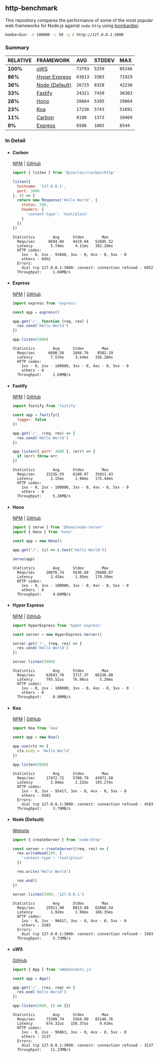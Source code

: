 ## http-benchmark

This repository compares the performance of some of the most popular web frameworks for Node.js against `node:http` using [bombardier](https://github.com/codesenberg/bombardier).

```bash
bombardier -n 100000 -c 50 -p r http://127.0.0.1:3000
```

### Summary

| RELATIVE | FRAMEWORK | AVG | STDDEV | MAX |
| :--- | :--- | :--- | :--- | :--- |
| **100%** | [uWS](#uws) | `73793` | `5259` | `85246` |
| **86%** | [Hyper Express](#hyper-express) | `63813` | `3303` | `71929` |
| **36%** | [Node (Default)](#node-default) | `26725` | `8328` | `42230` |
| **33%** | [Fastify](#fastify) | `24321` | `7439` | `36303` |
| **28%** | [Hono](#hono) | `20664` | `5395` | `29864` |
| **23%** | [Koa](#koa) | `17236` | `5743` | `51691` |
| **11%** | [Carbon](#carbon) | `8180` | `1373` | `10469` |
| **9%** | [Express](#express) | `6586` | `1065` | `8544` |


### In Detail

- #### Carbon
  [NPM](https://npmjs.com/@sinclair/carbon) | [GitHub](https://github.com/sinclairzx81/carbon)
  ```js
  import { listen } from '@sinclair/carbon/http'

  listen({
    hostname: '127.0.0.1',
    port: 3000
  }, () => {
    return new Response('Hello World', {
      status: 200,
      headers: {
        'content-type': 'text/plain'
      }
    })
  })
  ```

  ```
  Statistics        Avg      Stdev        Max
    Reqs/sec      8694.84    4419.64   52685.52
    Latency        5.74ms     4.11ms   362.20ms
    HTTP codes:
      1xx - 0, 2xx - 93048, 3xx - 0, 4xx - 0, 5xx - 0
      others - 6952
    Errors:
      dial tcp 127.0.0.1:3000: connect: connection refused - 6952
    Throughput:     1.84MB/s
  ```

- #### Express
  [NPM](https://npmjs.com/express) | [GitHub](https://github.com/expressjs/express)
  ```js
  import express from 'express'

  const app = express()

  app.get('/', function (req, res) {
    res.send('Hello World')
  })

  app.listen(3000)
  ```

  ```
  Statistics        Avg      Stdev        Max
    Reqs/sec      6600.58    1044.76    8582.19
    Latency        7.57ms     3.54ms   336.28ms
    HTTP codes:
      1xx - 0, 2xx - 100000, 3xx - 0, 4xx - 0, 5xx - 0
      others - 0
    Throughput:     1.89MB/s
  ```

- #### Fastify
  [NPM](https://npmjs.com/fastify) | [GitHub](https://github.com/fastify/fastify)
  ```js
  import fastify from 'fastify'

  const app = fastify({
    logger: false
  })

  app.get('/', (req, res) => {
    res.send('Hello World')
  })

  app.listen({ port: 3000 }, (err) => {
    if (err) throw err
  })
  ```

  ```
  Statistics        Avg      Stdev        Max
    Reqs/sec     23226.59    6180.97   35011.43
    Latency        2.15ms     1.96ms   175.44ms
    HTTP codes:
      1xx - 0, 2xx - 100000, 3xx - 0, 4xx - 0, 5xx - 0
      others - 0
    Throughput:     5.26MB/s
  ```

- #### Hono
  [NPM](https://npmjs.com/hono) | [GitHub](https://github.com/honojs/hono)
  ```js
  import { serve } from '@hono/node-server'
  import { Hono } from 'hono'

  const app = new Hono()

  app.get('/', (c) => c.text('Hello World'))

  serve(app)
  ```

  ```
  Statistics        Avg      Stdev        Max
    Reqs/sec     20676.74    5636.60   29608.87
    Latency        2.42ms     1.95ms   178.59ms
    HTTP codes:
      1xx - 0, 2xx - 100000, 3xx - 0, 4xx - 0, 5xx - 0
      others - 0
    Throughput:     4.66MB/s
  ```

- #### Hyper Express
  [NPM](https://npmjs.com/hyper-express) | [GitHub](https://github.com/kartikk221/hyper-express)
  ```js
  import HyperExpress from 'hyper-express'

  const server = new HyperExpress.Server()

  server.get('/', (req, res) => {
    res.send('Hello World')
  })

  server.listen(3000)
  ```

  ```
  Statistics        Avg      Stdev        Max
    Reqs/sec     62693.70    3717.37   66336.60
    Latency      795.52us    76.96us     5.26ms
    HTTP codes:
      1xx - 0, 2xx - 100000, 3xx - 0, 4xx - 0, 5xx - 0
      others - 0
    Throughput:     8.90MB/s
  ```

- #### Koa
  [NPM](https://npmjs.com/koa) | [GitHub](https://github.com/koajs/koa)
  ```js
  import Koa from 'koa'

  const app = new Koa()

  app.use(ctx => {
    ctx.body = 'Hello World'
  })

  app.listen(3000)
  ```

  ```
  Statistics        Avg      Stdev        Max
    Reqs/sec     17472.72    5780.79   43071.58
    Latency        2.84ms     2.22ms   193.27ms
    HTTP codes:
      1xx - 0, 2xx - 95417, 3xx - 0, 4xx - 0, 5xx - 0
      others - 4583
    Errors:
      dial tcp 127.0.0.1:3000: connect: connection refused - 4583
    Throughput:     3.79MB/s
  ```

- #### Node (Default)
  [Website](https://nodejs.org/api/http.html)
  ```js
  import { createServer } from 'node:http'

  const server = createServer((req, res) => {
    res.writeHead(200, {
      'content-type': 'text/plain'
    })

    res.write('Hello World')

    res.end()
  })

  server.listen(3000, '127.0.0.1')
  ```

  ```
  Statistics        Avg      Stdev        Max
    Reqs/sec     25911.00    8013.08   62668.54
    Latency        1.92ms     1.96ms   166.35ms
    HTTP codes:
      1xx - 0, 2xx - 96617, 3xx - 0, 4xx - 0, 5xx - 0
      others - 3383
    Errors:
      dial tcp 127.0.0.1:3000: connect: connection refused - 3383
    Throughput:     5.73MB/s
  ```

- #### uWS
  [GitHub](https://github.com/uNetworking/uWebSockets.js)
  ```js
  import { App } from 'uWebSockets.js'

  const app = App()

  app.get('/', (res, req) => {
    res.end('Hello World')
  })

  app.listen(3000, () => {})
  ```

  ```
  Statistics        Avg      Stdev        Max
    Reqs/sec     73300.74    5564.09   83140.76
    Latency      674.32us   158.37us     9.63ms
    HTTP codes:
      1xx - 0, 2xx - 96863, 3xx - 0, 4xx - 0, 5xx - 0
      others - 3137
    Errors:
      dial tcp 127.0.0.1:3000: connect: connection refused - 3137
    Throughput:    11.23MB/s
  ```


